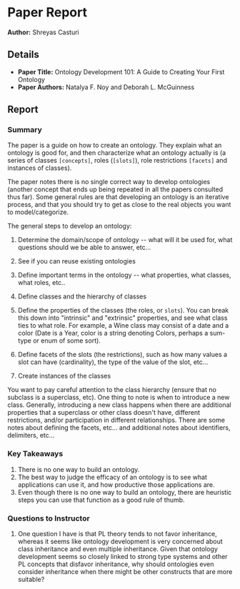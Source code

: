 # Paper Report

**Author:** Shreyas Casturi

## Details

- **Paper Title:** Ontology Development 101: A Guide to Creating Your First Ontology
- **Paper Authors:** Natalya F. Noy and Deborah L. McGuinness

## Report

### Summary

The paper is a guide on how to create an ontology. They explain what an ontology is good for, and then characterize what an ontology actually is (a series of classes `[concepts]`, roles (`[slots]`), role restrictions `[facets]` and instances of classes).

The paper notes there is no single correct way to develop ontologies (another concept that ends up being repeated in all the papers consulted thus far). Some general rules are that developing an ontology is an iterative process, and that you should try to get as close to the real objects you want to model/categorize. 

The general steps to develop an ontology:
1. Determine the domain/scope of ontology -- what will it be used for, what questions should we be able to answer, etc...

2. See if you can reuse existing ontologies

3. Define important terms in the ontology -- what properties, what classes, what roles, etc..

4. Define classes and the hierarchy of classes

5. Define the properties of the classes (the roles, or `slots`). You can break this down into "intrinsic" and "extrinsic" properties, and see what class ties to what role. For example, a Wine class may consist of a date and a color (Date is a Year, color is a string denoting Colors, perhaps a sum-type or enum of some sort).

6. Define facets of the slots (the restrictions), such as how many values a slot can have (cardinality), the type of the value of the slot, etc...

7. Create instances of the classes

You want to pay careful attention to the class hierarchy (ensure that no subclass is a superclass, etc). One thing to note is when to introduce a new class. Generally, introducing a new class happens when there are additional properties that a superclass or other class doesn't have, different restrictions, and/or participation in different relationships. There are some notes about defining the facets, etc... and additional notes about identifiers, delimiters, etc...


### Key Takeaways

1. There is no one way to build an ontology.
2. The best way to judge the efficacy of an ontology is to see what applications can use it, and how productive those applications are.
3. Even though there is no one way to build an ontology, there are heuristic steps you can use that function as a good rule of thumb.

### Questions to Instructor

1. One question I have is that PL theory tends to not favor inheritance, whereas it seems like ontology development is very concerned about class inheritance and even multiple inheritance. Given that ontology development seems so closely linked to strong type systems and other PL concepts that disfavor inheritance, why should ontologies even consider inheritance when there might be other constructs that are more suitable?

